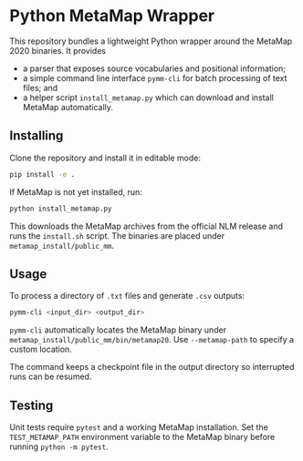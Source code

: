 # Python MetaMap Wrapper

This repository bundles a lightweight Python wrapper around the MetaMap 2020 binaries.  It provides

* a parser that exposes source vocabularies and positional information;
* a simple command line interface `pymm-cli` for batch processing of text files; and
* a helper script `install_metamap.py` which can download and install MetaMap automatically.

## Installing

Clone the repository and install it in editable mode:

```bash
pip install -e .
```

If MetaMap is not yet installed, run:

```bash
python install_metamap.py
```

This downloads the MetaMap archives from the official NLM release and runs the
`install.sh` script.  The binaries are placed under `metamap_install/public_mm`.

## Usage

To process a directory of `.txt` files and generate `.csv` outputs:

```bash
pymm-cli <input_dir> <output_dir>
```

`pymm-cli` automatically locates the MetaMap binary under
`metamap_install/public_mm/bin/metamap20`.  Use `--metamap-path` to specify a
custom location.

The command keeps a checkpoint file in the output directory so interrupted runs
can be resumed.

## Testing

Unit tests require `pytest` and a working MetaMap installation.  Set the
`TEST_METAMAP_PATH` environment variable to the MetaMap binary before running
`python -m pytest`.

